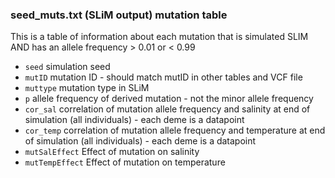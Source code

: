 
### seed_muts.txt (SLiM output) mutation table
This is a table of information about each mutation that is simulated SLIM AND has an allele frequency > 0.01 or < 0.99

* `seed`  simulation seed
* `mutID` mutation ID - should match mutID in other tables and VCF file
* `muttype` mutation type in SLiM
* `p` allele frequency of derived mutation - not the minor allele frequency
* `cor_sal` correlation of mutation allele frequency and salinity at end of simulation (all individuals) - each deme is a datapoint
* `cor_temp` correlation of mutation allele frequency and temperature at end of simulation (all individuals) - each deme is a datapoint
* `mutSalEffect` Effect of mutation on salinity
* `mutTempEffect` Effect of mutation on temperature